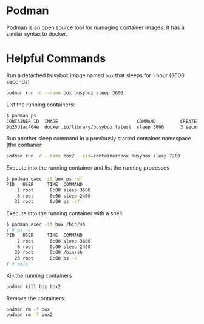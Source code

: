# Podman

[Podman](https://podman.io/docs) is an open source tool for managing container images. It has a similar syntax to docker. 


# Helpful Commands

Run a detached busybox image named `box` that sleeps for 1 hour (3600 seconds)

```sh
podman run -d --name box busybox sleep 3600
```

List the running containers:

```sh
$ podman ps
CONTAINER ID  IMAGE                             COMMAND         CREATED             STATUS                 PORTS       NAMES
9b25b1ac464e  docker.io/library/busybox:latest  sleep 3600      3 seconds ago       Up 3 seconds ago                   box
```

Run another sleep command in a previously started container namespace (the contianer:

```sh
podman run -d --name box2 --pid=container:box busybox sleep 7200
```

Execute into the running container and list the running processes

```sh
$ podman exec -it box ps -ef
PID   USER     TIME  COMMAND
    1 root      0:00 sleep 3600
    8 root      0:00 sleep 2400
   32 root      0:00 ps -ef
```

Execute into the running container with a shell

```sh
$ podman exec -it box /bin/sh
/ # ps -a
PID   USER     TIME  COMMAND
    1 root      0:00 sleep 3600
    8 root      0:00 sleep 2400
   20 root      0:00 /bin/sh
   23 root      0:00 ps -a
/ # exit
```

Kill the running containers

```sh
podman kill box box2
```

Remove the containers:

```sh
podman rm -f box
podman rm -f box2
```
